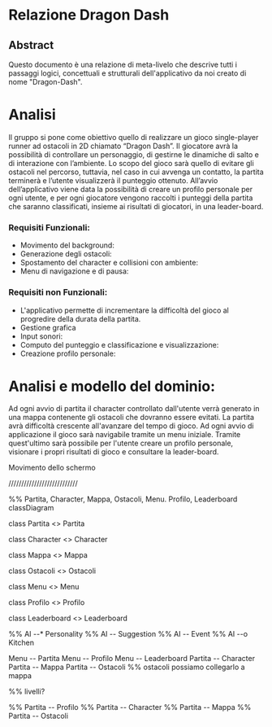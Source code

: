 # Relazione Dragon Dash

## Abstract
Questo documento è una relazione di meta-livelo che descrive tutti i passaggi logici, concettuali e strutturali dell'applicativo da noi creato di nome "Dragon-Dash". 


# Analisi
Il gruppo si pone come obiettivo quello di realizzare un gioco single-player runner ad ostacoli in 2D chiamato “Dragon Dash”.
Il giocatore avrà la possibilità di controllare un personaggio, di gestirne le dinamiche di salto e di interazione con l’ambiente. 
Lo scopo del gioco sarà quello di evitare gli ostacoli nel percorso, tuttavia, nel caso in cui avvenga un contatto, la partita terminerà e l’utente visualizzerà il punteggio ottenuto.
All’avvio dell’applicativo viene data la possibilità di creare un profilo personale per ogni utente, e per ogni giocatore vengono raccolti i punteggi della partita che saranno classificati, insieme ai risultati di giocatori, in una leader-board.

### Requisiti Funzionali:
- Movimento del background:
- Generazione degli ostacoli: 
- Spostamento del character e collisioni con ambiente:
- Menu di navigazione e di pausa:

### Requisiti non Funzionali:
- L'applicativo permette di incrementare la difficoltà del gioco al progredire della durata della partita. 
- Gestione grafica
- Input sonori:
- Computo del punteggio e classificazione e visualizzazione:
- Creazione profilo personale:

# Analisi e modello del dominio:

Ad ogni avvio di partita il character controllato dall'utente verrà generato in una mappa contenente gli ostacoli che dovranno essere evitati. La partita avrà difficoltà crescente all'avanzare del tempo di gioco. Ad ogni avvio di applicazione il gioco sarà navigabile tramite un menu iniziale. Tramite quest'ultimo sarà possibile per l'utente creare un profilo personale, visionare i propri risultati di gioco e consultare la leader-board.

Movimento dello schermo


///////////////////////////



%% Partita, Character, Mappa, Ostacoli, Menu. Profilo, Leaderboard
classDiagram

class Partita
<<interface>> Partita

class Character
<<interface>> Character

class Mappa
<<interface>> Mappa

class Ostacoli
<<interface>> Ostacoli

class Menu
<<interface>> Menu

class Profilo
<<interface>> Profilo

class Leaderboard
<<interface>> Leaderboard



%% AI --* Personality
%% AI -- Suggestion
%% AI -- Event
%% AI --o Kitchen

Menu -- Partita
Menu -- Profilo
Menu -- Leaderboard
Partita -- Character
Partita -- Mappa
Partita -- Ostacoli %% ostacoli possiamo collegarlo a mappa

%% livelli?

%% Partita -- Profilo
%% Partita -- Character
%% Partita -- Mappa
%% Partita -- Ostacoli

